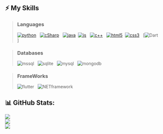 ## ⚡ My Skills 

> ### Languages
> [![python](https://user-images.githubusercontent.com/74770052/187727152-f4683948-8de5-4f04-b700-623b1dac5b7e.png)](#) &nbsp;
[![cSharp](https://user-images.githubusercontent.com/74770052/187727132-d7406004-9e3d-4ccb-95b2-947911f0d769.png)](#) &nbsp;
[![java](https://user-images.githubusercontent.com/74770052/187727145-2c444f6c-edc0-47fb-b337-0fe175815324.png)](#)&nbsp;
[![js](https://user-images.githubusercontent.com/74770052/187727163-363d7207-3d17-4d31-ab1a-d0e7498a94b5.png)](#) &nbsp;
[![c++](https://user-images.githubusercontent.com/74770052/187727167-500b3f3b-761c-4689-9baa-480687602863.png)](#) &nbsp;
[![html5](https://user-images.githubusercontent.com/74770052/187727136-3a64ac24-b277-49a9-b9f5-f9c1f7bce371.png)](#)&nbsp;
[![css3](https://user-images.githubusercontent.com/74770052/187727141-940c5603-c3f0-4990-8469-2f0b219db5f0.png)](#) &nbsp;
[![Dart](https://user-images.githubusercontent.com/74770052/187738079-d33fe3e3-3eca-49ee-ae1e-dc3ccaafff6c.png)]


> ### Databases
>![mssql](https://user-images.githubusercontent.com/74770052/187727143-79fd4e42-575f-4298-a15e-086efb9c010f.png) &nbsp;
![sqlite](https://user-images.githubusercontent.com/74770052/196807952-fe5049f9-6438-4797-858f-6ba453e6f4c7.png) &nbsp;
![mysql](https://user-images.githubusercontent.com/74770052/196807956-9e0dc3b9-0ae0-4acf-bfa4-1355b359a76e.png) &nbsp;
![mongodb](https://user-images.githubusercontent.com/74770052/196807703-108e63a8-9741-441f-a5a6-35bd1a9f33bc.png)

> ### FrameWorks
>![flutter](https://user-images.githubusercontent.com/74770052/187738076-f697f189-67e1-4bc8-b2d0-cd59ba8d5b4f.png) &nbsp;
![NETframework](https://user-images.githubusercontent.com/74770052/187739877-33b8ad0f-8481-4e1c-b7f5-40386eb67eed.png)


## 📊 GitHub Stats:
![](https://github-readme-stats.vercel.app/api?username=nergiskuzucu&theme=gotham&hide_border=false&include_all_commits=false&count_private=false)<br/>
![](https://github-readme-streak-stats.herokuapp.com/?user=nergiskuzucu&theme=gotham&hide_border=false)<br/>
![](https://github-readme-stats.vercel.app/api/top-langs/?username=nergiskuzucu&theme=gotham&hide_border=false&include_all_commits=false&count_private=false&layout=compact)
